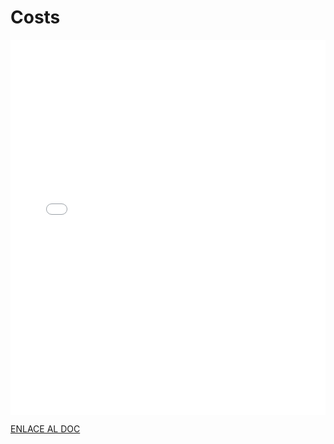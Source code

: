 # Costs

<MDXLayout>
  <embed src="/assets/files/02-Costs-076b8a2600b219abc5b1642aa1976230.pdf" type="application/pdf" width="100%" height="600px" />
</MDXLayout>

[ENLACE AL DOC](../../../static/PDFs/DP/02-Costs.pdf)